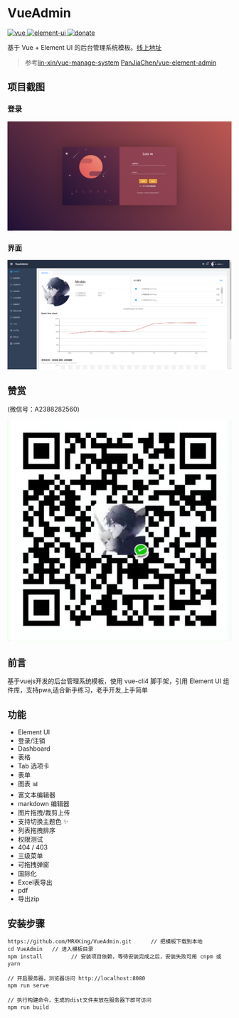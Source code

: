 # VueAdmin

<a href="https://github.com/vuejs/vue">
    <img src="https://img.shields.io/badge/vue-4.1.2-brightgreen.svg" alt="vue">
  </a>
  <a href="https://github.com/ElemeFE/element">
    <img src="https://img.shields.io/badge/element--ui-2.13.0-brightgreen.svg" alt="element-ui">
  </a>
  <a href="https://MRXKing.github.com/donate">
    <img src="https://img.shields.io/badge/%24-donate-ff69b4.svg" alt="donate">
  </a>
  
  基于 Vue + Element UI 的后台管理系统模板。[线上地址](https://lin-xin.gitee.io/example/work/)
  > 参考[lin-xin/vue-manage-system](https://github.com/lin-xin/vue-manage-system)  [PanJiaChen/vue-element-admin](https://github.com/PanJiaChen/vue-element-admin)
  
## 项目截图

### 登录

![Image text](https://github.com/MRXKing/VueAdmin/blob/master/screenshots/login.png)

### 界面

![Image text](https://github.com/MRXKing/VueAdmin/blob/master/screenshots/homepage.png)


## 赞赏

(微信号：A2388282560)

![微信扫一扫](https://github.com/MRXKing/VueAdmin/blob/master/src/assets/weixin.png)

## 前言

基于vuejs开发的后台管理系统模板，使用 vue-cli4 脚手架，引用 Element UI 组件库，支持pwa,适合新手练习，老手开发,上手简单

## 功能

-   Element UI
-   登录/注销
-   Dashboard
-   表格
-   Tab 选项卡
-   表单
-   图表 :bar_chart:
-   富文本编辑器
-   markdown 编辑器
-   图片拖拽/裁剪上传
-   支持切换主题色 :sparkles:
-   列表拖拽排序
-   权限测试
-   404 / 403
-   三级菜单
-   可拖拽弹窗
-   国际化
-   Excel表导出
-   pdf
-   导出zip

## 安装步骤

```
https://github.com/MRXKing/VueAdmin.git      // 把模板下载到本地
cd VueAdmin   // 进入模板目录
npm install         // 安装项目依赖，等待安装完成之后，安装失败可用 cnpm 或 yarn

// 开启服务器，浏览器访问 http://localhost:8080
npm run serve

// 执行构建命令，生成的dist文件夹放在服务器下即可访问
npm run build
```
